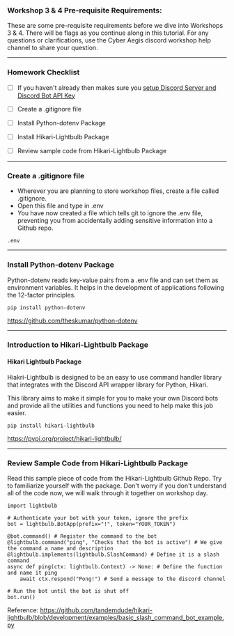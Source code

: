 ### Workshop 3 & 4 Pre-requisite Requirements:

These are some pre-requisite requirements before we dive into Workshops 3 & 4. There will be flags as you continue along in this tutorial. For any questions or clarifications, use the Cyber Aegis discord workshop help channel to share your question.

---
### Homework Checklist

- [ ] If you haven't already then makes sure you [setup Discord Server and Discord Bot API Key](https://github.com/rachelwritingcode/cyber-aegis-python-workshop/tree/main/module_02_homework) 
- [ ] Create a .gitignore file 
- [ ] Install Python-dotenv Package  
- [ ] Install Hikari-Lightbulb Package
- [ ] Review sample code from Hikari-Lightbulb Package


---
### Create a .gitignore file

- Wherever you are planning to store workshop files, create a file called .gitignore.
- Open this file and type in .env
- You have now created a file which tells git to ignore the .env file, preventing you from accidentally adding sensitive information into a Github repo.

```
.env
```

---

### Install Python-dotenv Package

Python-dotenv reads key-value pairs from a .env file and can set them as environment variables. It helps in the development of applications following the 12-factor principles.

```
pip install python-dotenv
```
https://github.com/theskumar/python-dotenv

---

### Introduction to Hikari-Lightbulb Package

#### Hikari Lightbulb Package

Hiakri-Lightbulb is designed to be an easy to use command handler library that integrates with the Discord API wrapper library for Python, Hikari.

This library aims to make it simple for you to make your own Discord bots and provide all the utilities and functions you need to help make this job easier.

```
pip install hikari-lightbulb
```

https://pypi.org/project/hikari-lightbulb/

---
### Review Sample Code from Hikari-Lightbulb Package


Read this sample piece of code from the Hikari-Lightbulb Github Repo. Try to familiarize yourself with the package. Don't worry if you don't understand all of the code now, we will walk through it together on workshop day.


```
import lightbulb

# Authenticate your bot with your token, ignore the prefix 
bot = lightbulb.BotApp(prefix="!", token="YOUR_TOKEN")

@bot.command() # Register the command to the bot
@lightbulb.command("ping", "Checks that the bot is active") # We give the command a name and description
@lightbulb.implements(lightbulb.SlashCommand) # Define it is a slash command 
async def ping(ctx: lightbulb.Context) -> None: # Define the function and name it ping
    await ctx.respond("Pong!") # Send a message to the discord channel

# Run the bot until the bot is shut off
bot.run()
```

Reference: https://github.com/tandemdude/hikari-lightbulb/blob/development/examples/basic_slash_command_bot_example.py